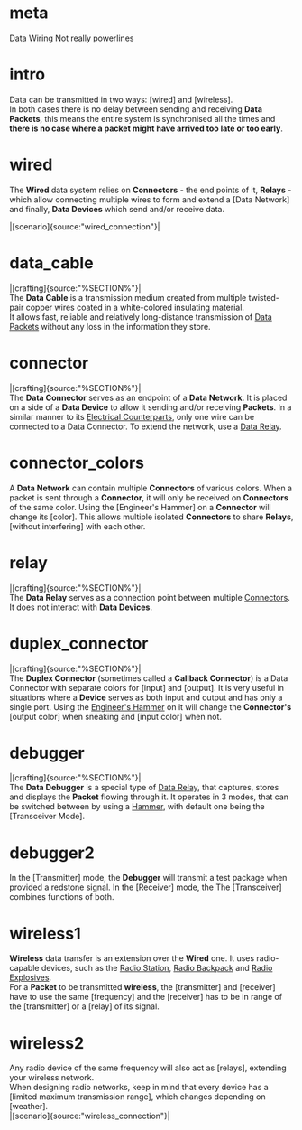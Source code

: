 # meta
Data Wiring
Not really powerlines

# intro
Data can be transmitted in two ways: [wired] and [wireless].  
In both cases there is no delay between sending and receiving **Data Packets**, this means the entire system is synchronised all the times and __there is no case where a packet might have arrived too late or too early__.

# wired
The **Wired** data system relies on **Connectors** - the end points of it, **Relays** - which allow connecting multiple wires to form and extend a [Data Network] and finally, **Data Devices** which send and/or receive data.
  
|[scenario]{source:"wired_connection"}|

# data_cable
|[crafting]{source:"%SECTION%"}|  
The **Data Cable** is a transmission medium created from multiple twisted-pair copper wires coated in a white-colored insulating material.  
It allows fast, reliable and relatively long-distance transmission of [Data Packets](data_main) without any loss in the information they store.

# connector
|[crafting]{source:"%SECTION%"}|  
The **Data Connector** serves as an endpoint of a **Data Network**. It is placed on a side of a **Data Device** to allow it sending and/or receiving **Packets**.
In a similar manner to its [Electrical Counterparts](basic_wiring), only one wire can be connected to a Data Connector. To extend the network, use a [Data Relay](#relay).


# connector_colors
A **Data Network** can contain multiple **Connectors** of various colors. When a packet is sent through a **Connector**, it will only be received on **Connectors** of the same color.
Using the [Engineer's Hammer] on a **Connector** will change its [color].
This allows multiple isolated **Connectors** to share **Relays**, [without interfering] with each other.

# relay
|[crafting]{source:"%SECTION%"}|  
The **Data Relay** serves as a connection point between multiple [Connectors](#connector).
It does not interact with **Data Devices**.

# duplex_connector
|[crafting]{source:"%SECTION%"}|  
The **Duplex Connector** (sometimes called a **Callback Connector**) is a Data Connector with separate colors for [input] and [output].
It is very useful in situations where a **Device** serves as both input and output and has only a single port.
Using the [Engineer's Hammer](introduction#introductionHammer) on it will change the **Connector's** [output color] when sneaking and [input color] when not.

# debugger
|[crafting]{source:"%SECTION%"}|  
The **Data Debugger** is a special type of [Data Relay](#relay), that captures, stores and displays the **Packet** flowing through it.
It operates in 3 modes, that can be switched between by using a [Hammer](tools), with default one being the [Transceiver Mode]. 

# debugger2
In the [Transmitter] mode, the **Debugger** will transmit a test package when provided a redstone signal. In the [Receiver] mode, the The [Transceiver] combines functions of both.

# wireless1
**Wireless** data transfer is an extension over the **Wired** one. 
It uses radio-capable devices, such as the [Radio Station](radio_station), [Radio Backpack](radio_station) and [Radio Explosives](radio_station).  
For a **Packet** to be transmitted **wireless**, the [transmitter] and [receiver] have to use the same [frequency] and the [receiver] has to be in range of the [transmitter] or a [relay] of its signal.

# wireless2
Any radio device of the same frequency will also act as [relays], extending your wireless network.  
When designing radio networks, keep in mind that every device has a [limited maximum transmission range], which changes depending on [weather].  
|[scenario]{source:"wireless_connection"}|
